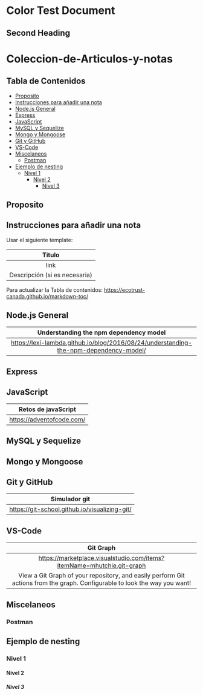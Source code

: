 

# Color Test Document

## Second Heading

# Coleccion-de-Articulos-y-notas


## Tabla de Contenidos
- [Proposito](#proposito)
- [Instrucciones para añadir una nota](#instrucciones-para-a-adir-una-nota)
- [Node.js General](#nodejs-general)
- [Express](#express)
- [JavaScript](#javascript)
- [MySQL y Sequelize](#mysql-y-sequelize)
- [Mongo y Mongoose](#mongo-y-mongoose)
- [Git y GitHub](#git-y-github)
- [VS-Code](#vs-code)
- [Miscelaneos](#miscelaneos)
  * [Postman](#postman)
- [Ejemplo de nesting](#ejemplo-de-nesting)
  * [Nivel 1](#nivel-1)
    + [Nivel 2](#nivel-2)
      - [Nivel 3](#nivel-3)





## Proposito

## Instrucciones para añadir una nota
Usar el siguiente template:


| **Titulo**  |
|:-:|
| link |
| Descripción (si es necesaria)  |




Para actualizar la Tabla de contenidos: https://ecotrust-canada.github.io/markdown-toc/



## Node.js General
| **Understanding the npm dependency model**  |
|:-:|
|https://lexi-lambda.github.io/blog/2016/08/24/understanding-the-npm-dependency-model/ |

## Express

## JavaScript
| **Retos de javaScript**  |
|:-:|
| https://adventofcode.com/  |


## MySQL y Sequelize

## Mongo y Mongoose

## Git y GitHub
| **Simulador git**  |
|:-:|
|https://git-school.github.io/visualizing-git/  |


## VS-Code
| **Git Graph**  |
|:-:|
| https://marketplace.visualstudio.com/items?itemName=mhutchie.git-graph |
| View a Git Graph of your repository, and easily perform Git actions from the graph. Configurable to look the way you want!  |

## Miscelaneos
### Postman

## Ejemplo de nesting
### Nivel 1
#### Nivel 2
##### Nivel 3
